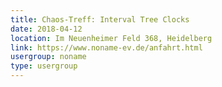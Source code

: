 ```yaml
---
title: Chaos-Treff: Interval Tree Clocks
date: 2018-04-12
location: Im Neuenheimer Feld 368, Heidelberg
link: https://www.noname-ev.de/anfahrt.html
usergroup: noname
type: usergroup
---
```

